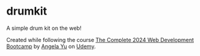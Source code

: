 # drumkit
A simple drum kit on the web!

Created while following the course [The Complete 2024 Web Development Bootcamp](https://www.udemy.com/course/the-complete-web-development-bootcamp/) by [Angela Yu](https://www.udemy.com/user/4b4368a3-b5c8-4529-aa65-2056ec31f37e/) on [Udemy](https://www.udemy.com).
